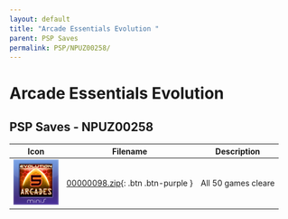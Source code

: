 ```yaml
---
layout: default
title: "Arcade Essentials Evolution "
parent: PSP Saves
permalink: PSP/NPUZ00258/
---
```

# Arcade Essentials Evolution 

## PSP Saves - NPUZ00258

| Icon | Filename | Description |
|------|----------|-------------|
| ![Arcade Essentials Evolution ](ICON0.PNG) | [00000098.zip](00000098.zip){: .btn .btn-purple } | All 50 games cleare |
